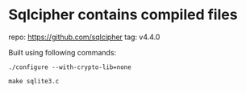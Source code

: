 # Sqlcipher contains compiled files
repo: https://github.com/sqlcipher
tag:  v4.4.0

Built using following commands:
	
	./configure --with-crypto-lib=none

	make sqlite3.c
